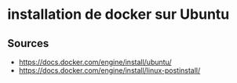 # installation de docker sur Ubuntu

## Sources 
- https://docs.docker.com/engine/install/ubuntu/
- https://docs.docker.com/engine/install/linux-postinstall/